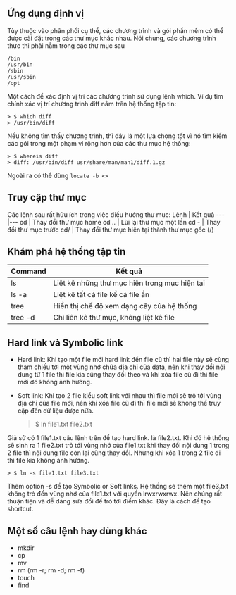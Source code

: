 ## Ứng dụng định vị

Tùy thuộc vào phân phối cụ thể, các chương trình và gói phần mềm  có thể được cài đặt trong các thư mục khác nhau. Nói chung, các chương trình thực thi phải nằm trong các thư mục sau

    /bin
    /usr/bin
    /sbin
    /usr/sbin
    /opt

Một cách để xác định vị trí các chương trình sử dụng lệnh which. Ví dụ tìm chính xác vị trí chương trình diff nằm trên hệ thống tập tin:

    > $ which diff
    > /usr/bin/diff

Nếu không tìm thấy chương trình, thì đây là một lựa chọng tốt vì nó tìm kiếm các gói trong một phạm vi rộng hơn của các thư mục hệ thống:

    > $ whereis diff
    > diff: /usr/bin/diff usr/share/man/man1/diff.1.gz
Ngoài ra có thể dùng `locate -b <>`
## Truy cập thư mục

Các lệnh sau rất hữu ích trong việc điều hướng thư mục:
Lệnh | Kết quả
---|---
cd | Thay đổi thư mục home
cd .. | Lùi lại thư mục một lần
cd - | Thay đổi thư mục trước
cd/ | Thay đổi thư mục hiện tại thành thư mục gốc (/)

## Khám phá hệ thống tập tin

Command | Kết quả
---|---
ls | Liệt kê những thư mục hiện trong mục hiện tại
ls -a | Liệt kê tất cả file kể cả file ẩn
tree | Hiển thị chế độ xem dạng cây của hệ thống
tree -d | Chỉ liên kê thư mục, không liệt kê file

## Hard link và Symbolic link

* Hard link: Khi tạo một file mới hard link đến file cũ thì hai file này sẽ cùng tham chiếu tới một vùng nhớ chứa địa chỉ của data, nên khi thay đổi nội dung từ 1 file thì file kia cũng thay đổi theo và khi xóa file cũ đi thì file mới đó không ảnh hưởng.
* Soft link: Khi tạo 2 file kiểu soft link với nhau thì file mới sẽ trỏ tới vùng địa chỉ của file mới, nên khi xóa file cũ đi thì file mới sẽ không thể truy cập đến dữ liệu được nữa.

    > $ ln file1.txt file2.txt

Giả sử có 1 file1.txt câu lệnh trên để tạo hard link. là file2.txt. Khi đó hệ thống sẽ sinh ra 1 file2.txt trỏ tới vùng nhớ của file1.txt khi thay đổi nội dung 1 trong 2 file thì nội dung file còn lại cũng thay đổi. Nhưng khi xóa 1 trong 2 file đi thì file kia không ảnh hưởng.

    > $ ln -s file1.txt file3.txt

Thêm option -s để tạo Symbolic or Soft links. Hệ thống sẽ thêm một file3.txt không trỏ đến vùng nhớ của file1.txt với quyền lrwxrwxrwx. Nên chúng rất thuận tiện và dễ dàng sửa đổi để trỏ tới điểm khác. Đây là cách để tạo shortcut.

## Một số câu lệnh hay dùng khác

* mkdir
* cp
* mv
* rm (rm -r; rm -d; rm -f)
* touch
* find